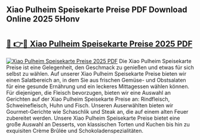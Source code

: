 ## Xiao Pulheim Speisekarte Preise PDF Download Online 2025 5Honv

# <h2><a href="http://gc92b8.nevu.top/?p=Xiao+Pulheim+Speisekarte+Preise">🔗 👉🔴 Xiao Pulheim Speisekarte Preise 2025 PDF</a></h2>

[![Xiao Pulheim Speisekarte Preise 2025 PDF](https://i.imgur.com/dBaPXMq.png)](http://gc92b8.nevu.top/?p=Xiao+Pulheim+Speisekarte+Preise)
Die Xiao Pulheim Speisekarte Preise ist eine Gelegenheit, den Geschmack zu genießen und etwas für sich selbst zu wählen. Auf unserer Xiao Pulheim Speisekarte Preise bieten wir einen Salatbereich an, in dem Sie aus frischen Gemüse- und Obstsalaten für eine gesunde Ernährung und ein leckeres Mittagessen wählen können. Für diejenigen, die Fleisch bevorzugen, bieten wir eine Auswahl an Gerichten auf der Xiao Pulheim Speisekarte Preise an: Rindfleisch, Schweinefleisch, Huhn und Fisch. Unseren Auserwählten bieten wir Gourmet-Gerichte wie Schaschlik und Steak an, die auf einem alten Feuer zubereitet werden. Unsere Xiao Pulheim Speisekarte Preise bietet eine große Auswahl an Desserts, von klassischen Torten und Kuchen bis hin zu exquisiten Crème Brûlée und Schokoladenspezialitäten.
